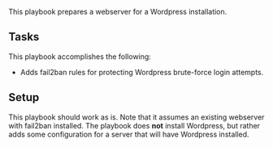 This playbook prepares a webserver for a Wordpress installation.

## Tasks

This playbook accomplishes the following:

* Adds fail2ban rules for protecting Wordpress brute-force login attempts.

## Setup

This playbook should work as is. Note that it assumes an existing webserver with fail2ban installed. The playbook does **not** install Wordpress, but rather adds some configuration for a server that will have Wordpress installed.
